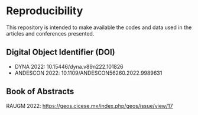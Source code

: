 # Reproducibility
This repository is intended to make available the codes and data used in the articles and conferences presented.

## Digital Object Identifier (DOI)
- DYNA 2022: 10.15446/dyna.v89n222.101826
- ANDESCON 2022: 10.1109/ANDESCON56260.2022.9989631

## Book of Abstracts
RAUGM 2022: https://geos.cicese.mx/index.php/geos/issue/view/17
